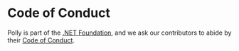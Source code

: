 # Code of Conduct

Polly is part of the [.NET Foundation][dnf], and we ask our contributors to abide
by their [Code of Conduct][dnf-coc].

[dnf]: https://dotnetfoundation.org/
[dnf-coc]: https://www.dotnetfoundation.org/code-of-conduct
